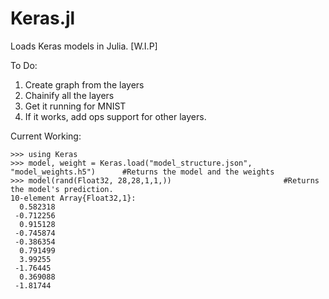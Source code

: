 # Keras.jl
Loads Keras models in Julia.
[W.I.P]

To Do:

1. Create graph from the layers 
2. Chainify all the layers
3. Get it running for MNIST
4. If it works, add ops support for other layers.

Current Working:

```
>>> using Keras
>>> model, weight = Keras.load("model_structure.json", "model_weights.h5")      #Returns the model and the weights
>>> model(rand(Float32, 28,28,1,1,))                         #Returns the model's prediction.                                                                          
10-element Array{Float32,1}:
  0.582318
 -0.712256
  0.915128
 -0.745874
 -0.386354
  0.791499
  3.99255 
 -1.76445 
  0.369088
 -1.81744 
```

